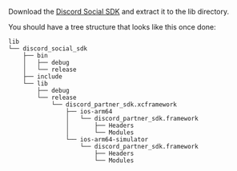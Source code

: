 Download the [Discord Social SDK](https://discord.com/developers/docs/discord-social-sdk/overview) and extract it to the
lib directory.

You should have a tree structure that looks like this once done:

```
lib
└── discord_social_sdk
    ├── bin
    │   ├── debug
    │   └── release
    ├── include
    └── lib
        ├── debug
        └── release
            └── discord_partner_sdk.xcframework
                ├── ios-arm64
                │   └── discord_partner_sdk.framework
                │       ├── Headers
                │       └── Modules
                └── ios-arm64-simulator
                    └── discord_partner_sdk.framework
                        ├── Headers
                        └── Modules
```